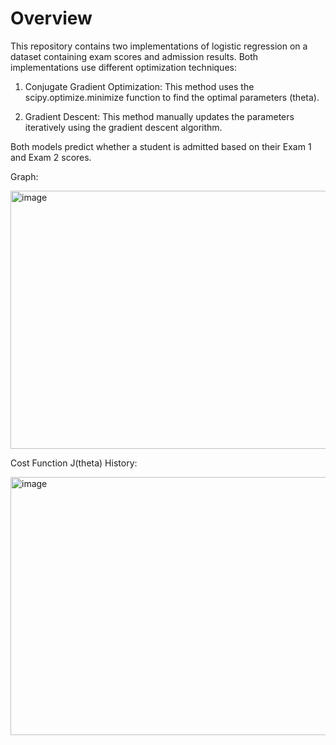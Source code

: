 # Overview

This repository contains two implementations of logistic regression on a dataset containing exam scores and admission results. Both implementations use different optimization techniques:

1. Conjugate Gradient Optimization: This method uses the scipy.optimize.minimize function to find the optimal parameters (theta).

2. Gradient Descent: This method manually updates the parameters iteratively using the gradient descent algorithm.

Both models predict whether a student is admitted based on their Exam 1 and Exam 2 scores.

Graph:

<img width="546" height="413" alt="image" src="https://github.com/user-attachments/assets/20b65985-465c-4703-9b62-7b9eb247271f" />

Cost Function J(theta) History:

<img width="556" height="413" alt="image" src="https://github.com/user-attachments/assets/ed65b595-94cf-4a21-936b-548bdc02974d" />
